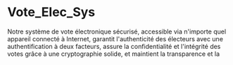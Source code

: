 # Vote_Elec_Sys
Notre système de vote électronique sécurisé, accessible via n'importe quel appareil connecté à Internet, garantit l'authenticité des électeurs avec une authentification à deux facteurs, assure la confidentialité et l'intégrité des votes grâce à une cryptographie solide, et maintient la transparence et la
